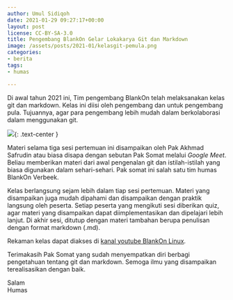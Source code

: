 ```yaml
---
author: Umul Sidiqoh
date: 2021-01-29 09:27:17+00:00
layout: post
license: CC-BY-SA-3.0
title: Pengembang BlankOn Gelar Lokakarya Git dan Markdown
image: /assets/posts/2021-01/kelasgit-pemula.png
categories:
- berita
tags:
- humas

---
```

Di awal tahun 2021 ini, Tim pengembang BlankOn telah melaksanakan kelas git dan markdown. Kelas ini diisi oleh pengembang dan untuk pengembang pula. Tujuannya, agar para pengembang lebih mudah dalam berkolaborasi dalam menggunakan git. 

![](/assets/posts/2021-01/kelasgit-pemula.png){: .text-center }

Materi selama tiga sesi pertemuan ini disampaikan oleh Pak Akhmad Safrudin atau biasa disapa dengan sebutan Pak Somat melalui _Google Meet_. Beliau memberikan materi dari awal pengenalan git dan istilah-istilah yang biasa digunakan dalam sehari-sehari. Pak somat ini salah satu tim humas BlankOn Verbeek. 

Kelas berlangsung sejam lebih dalam tiap sesi pertemuan. Materi yang disampaikan juga mudah dipahami dan disampaikan dengan praktik langsung oleh peserta.
Setiap peserta yang mengikuti sesi diberikan quiz, agar materi yang disampaikan dapat diimplementasikan dan dipelajari lebih lanjut. 
Di akhir sesi, ditutup dengan materi tambahan berupa penulisan dengan format markdown (.md).

Rekaman kelas dapat diakses di [kanal youtube BlankOn Linux](https://www.youtube.com/watch?v=kJlnc118HwA).

Terimakasih Pak Somat yang sudah menyempatkan diri berbagi pengetahuan tentang git dan markdown. Semoga ilmu yang disampaikan terealisasikan dengan baik. 

Salam  
Humas

